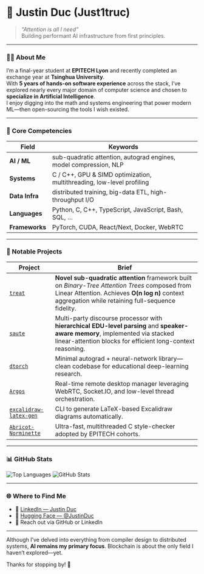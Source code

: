 # 👋 Justin Duc (Just1truc)

> *“Attention is all I need”*  
> Building performant AI infrastructure from first principles.

---

### 🧑‍💻 About Me

I’m a final-year student at **EPITECH Lyon** and recently completed an exchange year at **Tsinghua University**.  
With **5 years of hands-on software experience** across the stack, I’ve explored nearly every major domain of computer science and chosen to **specialize in Artificial Intelligence**.  
I enjoy digging into the math and systems engineering that power modern ML—then open-sourcing the tools I wish existed.

---

### 💼 Core Competencies

| Field | Keywords |
|-------|----------|
| **AI / ML** | sub-quadratic attention, autograd engines, model compression, NLP |
| **Systems** | C / C++, GPU & SIMD optimization, multithreading, low-level profiling |
| **Data Infra** | distributed training, big-data ETL, high-throughput I/O |
| **Languages** | Python, C, C++, TypeScript, JavaScript, Bash, SQL, … |
| **Frameworks** | PyTorch, CUDA, React/Next, Docker, WebRTC |

---

### 🚀 Notable Projects

| Project | Brief |
|---------|-------|
| [`treat`](https://github.com/Just1truc/treat) | **Novel sub-quadratic attention** framework built on *Binary-Tree Attention Trees* composed from Linear Attention. Achieves **O(n log n)** context aggregation while retaining full-sequence fidelity. |
| [`saute`](https://github.com/tzhengtek/saute) | Multi-party discourse processor with **hierarchical EDU-level parsing** and **speaker-aware memory**, implemented via stacked linear-attention blocks for efficient long-context reasoning. |
| [`dtorch`](https://github.com/Just1truc/dtorch) | Minimal autograd + neural-network library—clean codebase for educational deep-learning research. |
| [`Argos`](https://github.com/Just1truc/Argos) | Real-time remote desktop manager leveraging WebRTC, Socket.IO, and low-level thread orchestration. |
| [`excalidraw-latex-gen`](https://github.com/Just1truc/excalidraw-latex-gen) | CLI to generate LaTeX-based Excalidraw diagrams automatically. |
| [`Abricot-Norminette`](https://github.com/Just1truc/Abricot-Norminette) | Ultra-fast, multithreaded C style-checker adopted by EPITECH cohorts. |

---

### 📊 GitHub Stats

![Top Languages](https://github-readme-stats.vercel.app/api/top-langs/?username=Just1truc&layout=compact&hide=html,css)
![GitHub Stats](https://github-readme-stats.vercel.app/api?username=Just1truc&show_icons=true)

---

### 🌐 Where to Find Me

- 💼 [LinkedIn — Justin Duc](https://www.linkedin.com/in/justin-duc/)
- 🤖 [Hugging Face — @JustinDuc](https://huggingface.co/JustinDuc)
- 📧 Reach out via GitHub or LinkedIn

---

Although I’ve delved into everything from compiler design to distributed systems, **AI remains my primary focus**. Blockchain is about the only field I haven’t explored—yet.

Thanks for stopping by! 🚀
